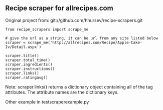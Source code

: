 ## Recipe scraper for allrecipes.com

Original project from:
git://github.com/hhursev/recipe-scrapers.git


    from recipe_scrapers import scrape_me

    # give the url as a string, it can be url from any site listed below
    scraper = scrape_me('http://allrecipes.com/Recipe/Apple-Cake-Iv/Detail.aspx')

    scraper.title()
    scraper.total_time()
    scraper.ingredients()
    scraper.instructions()
    scraper.links()
    scraper.ratingavg()

Note: scraper.links() returns a dictionary object containing all of the <a> tag attributes. The attribute names are the dictionary keys.
    
Other example in testscraperexample.py
